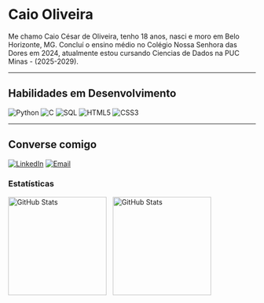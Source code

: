 # Caio Oliveira


Me chamo Caio César de Oliveira, tenho 18 anos, nasci e moro em Belo Horizonte, MG. Concluí o ensino médio no Colégio Nossa Senhora das Dores em 2024, atualmente estou cursando Ciencias de Dados na PUC Minas - (2025-2029).

---

## Habilidades em Desenvolvimento

![Python](https://img.shields.io/badge/-Python-3776AB?style=for-the-badge&logo=python&logoColor=white)
![C](https://img.shields.io/badge/-C-00599C?style=for-the-badge&logo=c&logoColor=white)
![SQL](https://img.shields.io/badge/-SQL-4479A1?style=for-the-badge&logo=postgresql&logoColor=white)
![HTML5](https://img.shields.io/badge/-HTML5-E34F26?style=for-the-badge&logo=html5&logoColor=white)
![CSS3](https://img.shields.io/badge/-CSS3-1572B6?style=for-the-badge&logo=css3&logoColor=white)

---
## Converse comigo

[![LinkedIn](https://img.shields.io/badge/-LINKEDIN-0077B5?style=for-the-badge&logo=linkedin&logoColor=white)](https://www.linkedin.com/in/caio-c%C3%A9sar-de-oliveira-53a5b3357/)
[![Email](https://img.shields.io/badge/-EMAIL-D14836?style=for-the-badge&logo=gmail&logoColor=white)](mailto:caioceo06@gmail.com)


### Estatísticas

<p>
  <img 
    align="left" 
    alt="GitHub Stats" 
    height="200" 
    style="padding-right: 10px;" 
    src="https://github-readme-stats.vercel.app/api?username=caioceo&show_icons=true&theme=gotham&include_all_commits=true&locale=pt-br" 
  />

<img 
      align="left" 
      alt="GitHub Stats" 
      height="200" 
      src="https://github-readme-stats.vercel.app/api/top-langs/?username=caioceo&theme=gotham&layout=compact&custom_title=Tecnologias&langs_count=9" 
  />

</p>

